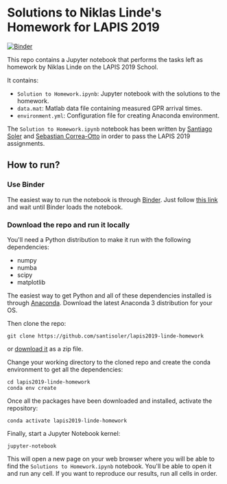 # Solutions to Niklas Linde's Homework for LAPIS 2019

[![Binder](https://mybinder.org/badge_logo.svg)](https://mybinder.org/v2/gh/santisoler/lapis2019-linde-homework/master)

This repo contains a Jupyter notebook that performs the tasks left as homework by Niklas
Linde on the LAPIS 2019 School.

It contains:

- `Solution to Homework.ipynb`: Jupyter notebook with the solutions to the homework.
- `data.mat`: Matlab data file containing measured GPR arrival times.
- `environment.yml`: Configuration file for creating Anaconda environment.

The `Solution to Homework.ipynb` notebook has been written by
[Santiago Soler](https://github.com/santisoler) and
[Sebastian Correa-Otto](https://github.com/sacaliza)
in order to pass the LAPIS 2019 assignments.


## How to run?

### Use Binder

The easiest way to run the notebook is through [Binder](https://mybinder.org).
Just follow
[this link](https://mybinder.org/v2/gh/santisoler/lapis2019-linde-homework/master)
and wait until Binder loads the notebook.

### Download the repo and run it locally

You'll need a Python distribution to make it run with the following dependencies:
- numpy
- numba
- scipy
- matplotlib

The easiest way to get Python and all of these dependencies installed is through
[Anaconda](https://www.anaconda.com/).
Download the latest Anaconda 3 distribution for your OS.

Then clone the repo:

```
git clone https://github.com/santisoler/lapis2019-linde-homework
```

or
[download it](https://github.com/santisoler/lapis2019-linde-homework/archive/master.zip)
as a zip file.

Change your working directory to the cloned repo and create the conda environment to get
all the dependencies:
```
cd lapis2019-linde-homework
conda env create
```

Once all the packages have been downloaded and installed, activate the repository:
```
conda activate lapis2019-linde-homework
```

Finally, start a Jupyter Notebook kernel:
```
jupyter-notebook
```
This will open a new page on your web browser where you will be able to find the
`Solutions to Homework.ipynb` notebook.
You'll be able to open it and run any cell.
If you want to reproduce our results, run all cells in order.
